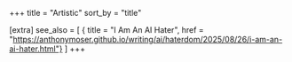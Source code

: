 +++
title = "Artistic"
sort_by = "title"

[extra]
see_also = [
  { title = "I Am An AI Hater", href = "https://anthonymoser.github.io/writing/ai/haterdom/2025/08/26/i-am-an-ai-hater.html"}
]
+++
